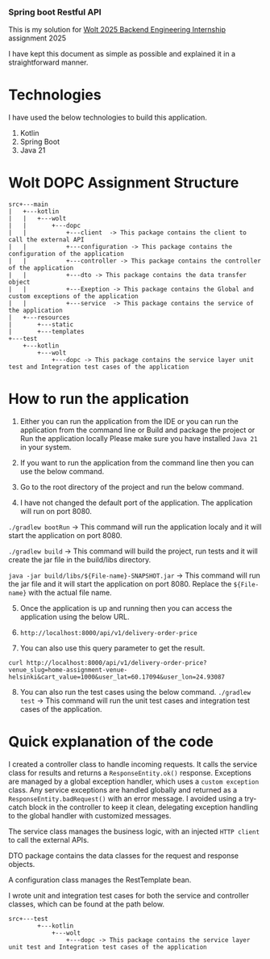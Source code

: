### Spring boot Restful API

This is my solution for [Wolt 2025 Backend Engineering Internship](https://github.com/woltapp/backend-internship-2025) assignment 2025


I have kept this document as simple as possible and explained it in a straightforward manner.

# Technologies

I have used the below technologies to build this application.

1. Kotlin
2. Spring Boot
3. Java 21

# Wolt DOPC Assignment Structure

```
src+---main
|   +---kotlin
|   |   +---wolt
|   |       +---dopc
|   |           +---client  -> This package contains the client to call the external API
|   |           +---configuration -> This package contains the configuration of the application
|   |           +---controller -> This package contains the controller of the application
|   |           +---dto -> This package contains the data transfer object
|   |           +---Exeption -> This package contains the Global and custom exceptions of the application
|   |           +---service  -> This package contains the service of the application
|   +---resources
|       +---static
|       +---templates
+---test
    +---kotlin
        +---wolt
            +---dopc -> This package contains the service layer unit test and Integration test cases of the application
```

# How to run the application


1. Either you can run the application from the IDE or you can run the application from the command line or Build and package the project or Run the application locally
Please make sure you have installed `Java 21` in your system.

2. If you want to run the application from the command line then you can use the below command.

3. Go to the root directory of the project and run the below command.

4. I have not changed the default port of the application. The application will run on port 8080.

`./gradlew bootRun` -> This command will run the application localy and it will start the application on port 8080.

`./gradlew build` -> This command will build the project, run tests and it will create the jar file in the build/libs directory.

`java -jar build/libs/${File-name}-SNAPSHOT.jar` -> This command will run the jar file and it will start the application on port 8080. Replace the `${File-name}` with the actual file name.



5. Once the application is up and running then you can access the application using the below URL.

6. `http://localhost:8000/api/v1/delivery-order-price`

7. You can also use this query parameter to get the result.

`curl http://localhost:8000/api/v1/delivery-order-price?venue_slug=home-assignment-venue-helsinki&cart_value=1000&user_lat=60.17094&user_lon=24.93087`

8. You can also run the test cases using the below command.
`./gradlew test`  -> This command will run the unit test cases and integration test cases of the application.



# Quick explanation of the code

I created a controller class to handle incoming requests. It calls the service class for results and returns a `ResponseEntity.ok()` response. Exceptions are managed by a global exception handler, which uses a `custom exception` class. Any service exceptions are handled globally and returned as a `ResponseEntity.badRequest()` with an error message. I avoided using a try-catch block in the controller to keep it clean, delegating exception handling to the global handler with customized messages.

The service class manages the business logic, with an injected `HTTP client` to call the external APIs.

DTO package contains the data classes for the request and response objects.

A configuration class manages the RestTemplate bean.

I wrote unit and integration test cases for both the service and controller classes, which can be found at the path below.

```
src+---test
        +---kotlin
            +---wolt
                +---dopc -> This package contains the service layer unit test and Integration test cases of the application
```
